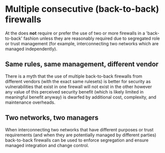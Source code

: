 # Multiple consecutive \(back-to-back\) firewalls

At the does **not** require or prefer the use of two or more firewalls in a 'back-to-back' fashion unless they are reasonably required due to segregated role or trust management \(for example, interconnecting two networks which are managed independently\).

## Same rules, same management, different vendor

There is a myth that the use of multiple back-to-back firewalls from different vendors \(with the exact same rulesets\) is better for security as vulnerabilities that exist in one firewall will not exist in the other however any value of this perceived security benefit \(which is likely limited in meaningful benefit anyway\) is dwarfed by additional cost, complexity, and maintenance overheads.

## Two networks, two managers

When interconnecting two networks that have different purposes or trust requirements \(and when they are potentially managed by different parties\) back-to-back firewalls can be used to enforce segregation and ensure managed integration and change control.

